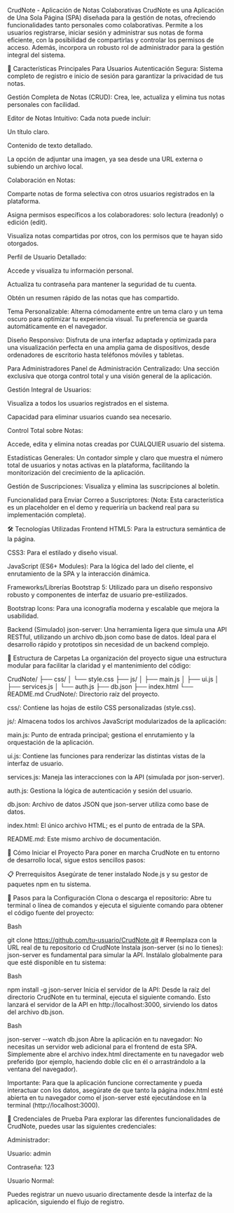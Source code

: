 CrudNote - Aplicación de Notas Colaborativas
CrudNote es una Aplicación de Una Sola Página (SPA) diseñada para la gestión de notas, ofreciendo funcionalidades tanto personales como colaborativas. Permite a los usuarios registrarse, iniciar sesión y administrar sus notas de forma eficiente, con la posibilidad de compartirlas y controlar los permisos de acceso. Además, incorpora un robusto rol de administrador para la gestión integral del sistema.

🌟 Características Principales
Para Usuarios
Autenticación Segura: Sistema completo de registro e inicio de sesión para garantizar la privacidad de tus notas.

Gestión Completa de Notas (CRUD): Crea, lee, actualiza y elimina tus notas personales con facilidad.

Editor de Notas Intuitivo: Cada nota puede incluir:

Un título claro.

Contenido de texto detallado.

La opción de adjuntar una imagen, ya sea desde una URL externa o subiendo un archivo local.

Colaboración en Notas:

Comparte notas de forma selectiva con otros usuarios registrados en la plataforma.

Asigna permisos específicos a los colaboradores: solo lectura (readonly) o edición (edit).

Visualiza notas compartidas por otros, con los permisos que te hayan sido otorgados.

Perfil de Usuario Detallado:

Accede y visualiza tu información personal.

Actualiza tu contraseña para mantener la seguridad de tu cuenta.

Obtén un resumen rápido de las notas que has compartido.

Tema Personalizable: Alterna cómodamente entre un tema claro y un tema oscuro para optimizar tu experiencia visual. Tu preferencia se guarda automáticamente en el navegador.

Diseño Responsivo: Disfruta de una interfaz adaptada y optimizada para una visualización perfecta en una amplia gama de dispositivos, desde ordenadores de escritorio hasta teléfonos móviles y tabletas.

Para Administradores
Panel de Administración Centralizado: Una sección exclusiva que otorga control total y una visión general de la aplicación.

Gestión Integral de Usuarios:

Visualiza a todos los usuarios registrados en el sistema.

Capacidad para eliminar usuarios cuando sea necesario.

Control Total sobre Notas:

Accede, edita y elimina notas creadas por CUALQUIER usuario del sistema.

Estadísticas Generales: Un contador simple y claro que muestra el número total de usuarios y notas activas en la plataforma, facilitando la monitorización del crecimiento de la aplicación.

Gestión de Suscripciones: Visualiza y elimina las suscripciones al boletín.

Funcionalidad para Enviar Correo a Suscriptores: (Nota: Esta característica es un placeholder en el demo y requeriría un backend real para su implementación completa).

🛠️ Tecnologías Utilizadas
Frontend
HTML5: Para la estructura semántica de la página.

CSS3: Para el estilado y diseño visual.

JavaScript (ES6+ Modules): Para la lógica del lado del cliente, el enrutamiento de la SPA y la interacción dinámica.

Frameworks/Librerías
Bootstrap 5: Utilizado para un diseño responsivo robusto y componentes de interfaz de usuario pre-estilizados.

Bootstrap Icons: Para una iconografía moderna y escalable que mejora la usabilidad.

Backend (Simulado)
json-server: Una herramienta ligera que simula una API RESTful, utilizando un archivo db.json como base de datos. Ideal para el desarrollo rápido y prototipos sin necesidad de un backend complejo.

📂 Estructura de Carpetas
La organización del proyecto sigue una estructura modular para facilitar la claridad y el mantenimiento del código:

CrudNote/
├── css/
│   └── style.css
├── js/
│   ├── main.js
│   ├── ui.js
│   ├── services.js
│   └── auth.js
├── db.json
├── index.html
└── README.md
CrudNote/: Directorio raíz del proyecto.

css/: Contiene las hojas de estilo CSS personalizadas (style.css).

js/: Almacena todos los archivos JavaScript modularizados de la aplicación:

main.js: Punto de entrada principal; gestiona el enrutamiento y la orquestación de la aplicación.

ui.js: Contiene las funciones para renderizar las distintas vistas de la interfaz de usuario.

services.js: Maneja las interacciones con la API (simulada por json-server).

auth.js: Gestiona la lógica de autenticación y sesión del usuario.

db.json: Archivo de datos JSON que json-server utiliza como base de datos.

index.html: El único archivo HTML; es el punto de entrada de la SPA.

README.md: Este mismo archivo de documentación.

🚀 Cómo Iniciar el Proyecto
Para poner en marcha CrudNote en tu entorno de desarrollo local, sigue estos sencillos pasos:

📋 Prerrequisitos
Asegúrate de tener instalado Node.js y su gestor de paquetes npm en tu sistema.

👣 Pasos para la Configuración
Clona o descarga el repositorio:
Abre tu terminal o línea de comandos y ejecuta el siguiente comando para obtener el código fuente del proyecto:

Bash

git clone https://github.com/tu-usuario/CrudNote.git # Reemplaza con la URL real de tu repositorio
cd CrudNote
Instala json-server (si no lo tienes):
json-server es fundamental para simular la API. Instálalo globalmente para que esté disponible en tu sistema:

Bash

npm install -g json-server
Inicia el servidor de la API:
Desde la raíz del directorio CrudNote en tu terminal, ejecuta el siguiente comando. Esto lanzará el servidor de la API en http://localhost:3000, sirviendo los datos del archivo db.json.

Bash

json-server --watch db.json
Abre la aplicación en tu navegador:
No necesitas un servidor web adicional para el frontend de esta SPA. Simplemente abre el archivo index.html directamente en tu navegador web preferido (por ejemplo, haciendo doble clic en él o arrastrándolo a la ventana del navegador).

Importante: Para que la aplicación funcione correctamente y pueda interactuar con los datos, asegúrate de que tanto la página index.html esté abierta en tu navegador como el json-server esté ejecutándose en la terminal (http://localhost:3000).

🔑 Credenciales de Prueba
Para explorar las diferentes funcionalidades de CrudNote, puedes usar las siguientes credenciales:

Administrador:

Usuario: admin

Contraseña: 123

Usuario Normal:

Puedes registrar un nuevo usuario directamente desde la interfaz de la aplicación, siguiendo el flujo de registro.